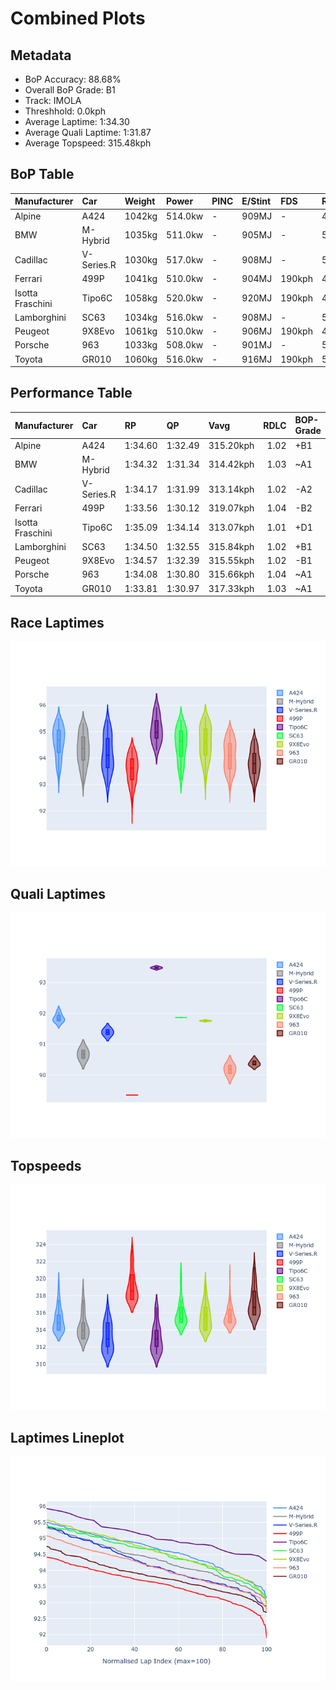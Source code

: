 # Combined Plots

## Metadata

- BoP Accuracy: 88.68%
- Overall BoP Grade: B1
- Track: IMOLA
- Threshhold: 0.0kph
- Average Laptime: 1:34.30
- Average Quali Laptime: 1:31.87
- Average Topspeed: 315.48kph

## BoP Table
| Manufacturer     | Car        | Weight   | Power   | PINC   | E/Stint   | FDS    | RDP    | QDP     | TDP    |
|:-----------------|:-----------|:---------|:--------|:-------|:----------|:-------|:-------|:--------|:-------|
| Alpine           | A424       | 1042kg   | 514.0kw | -      | 909MJ     | -      | 46.25% | 100.00% | 13.95% |
| BMW              | M-Hybrid   | 1035kg   | 511.0kw | -      | 905MJ     | -      | 54.22% | 40.00%  | 10.62% |
| Cadillac         | V-Series.R | 1030kg   | 517.0kw | -      | 908MJ     | -      | 53.20% | 66.67%  | 30.73% |
| Ferrari          | 499P       | 1041kg   | 510.0kw | -      | 904MJ     | 190kph | 46.66% | 20.00%  | 11.63% |
| Isotta Fraschini | Tipo6C     | 1058kg   | 520.0kw | -      | 920MJ     | 190kph | 45.31% | 66.67%  | 41.77% |
| Lamborghini      | SC63       | 1034kg   | 516.0kw | -      | 908MJ     | -      | 53.69% | 33.33%  | 14.95% |
| Peugeot          | 9X8Evo     | 1061kg   | 510.0kw | -      | 906MJ     | 190kph | 49.50% | 50.00%  | 18.03% |
| Porsche          | 963        | 1033kg   | 508.0kw | -      | 901MJ     | -      | 51.94% | 42.86%  | 3.54%  |
| Toyota           | GR010      | 1060kg   | 516.0kw | -      | 916MJ     | 190kph | 54.63% | 50.00%  | 8.80%  |

## Performance Table
| Manufacturer     | Car        | RP      | QP      | Vavg      |   RDLC | BOP-Grade   | Match   |
|:-----------------|:-----------|:--------|:--------|:----------|-------:|:------------|:--------|
| Alpine           | A424       | 1:34.60 | 1:32.49 | 315.20kph |   1.02 | +B1         | 87.57%  |
| BMW              | M-Hybrid   | 1:34.32 | 1:31.34 | 314.42kph |   1.03 | ~A1         | 96.98%  |
| Cadillac         | V-Series.R | 1:34.17 | 1:31.99 | 313.14kph |   1.02 | -A2         | 93.52%  |
| Ferrari          | 499P       | 1:33.56 | 1:30.12 | 319.07kph |   1.04 | -B2         | 84.97%  |
| Isotta Fraschini | Tipo6C     | 1:35.09 | 1:34.14 | 313.07kph |   1.01 | +D1         | 65.52%  |
| Lamborghini      | SC63       | 1:34.50 | 1:32.55 | 315.84kph |   1.02 | +B1         | 89.91%  |
| Peugeot          | 9X8Evo     | 1:34.57 | 1:32.39 | 315.55kph |   1.02 | -B1         | 85.43%  |
| Porsche          | 963        | 1:34.08 | 1:30.80 | 315.66kph |   1.04 | ~A1         | 98.23%  |
| Toyota           | GR010      | 1:33.81 | 1:30.97 | 317.33kph |   1.03 | ~A1         | 95.98%  |

## Race Laptimes
![Race Laptimes](images/race_violin.png)

## Quali Laptimes
![Quali Laptimes](images/quali_violin.png)

## Topspeeds
![Topspeeds](images/topspeed_violin.png)

## Laptimes Lineplot
![Laptimes Lineplot](images/laptime_line.png)

